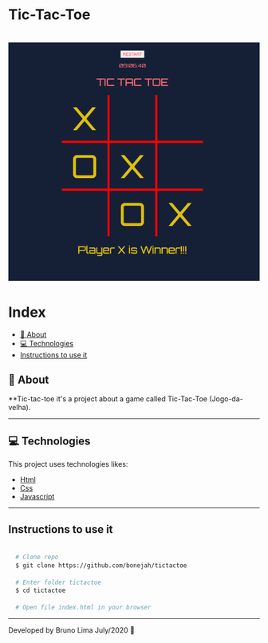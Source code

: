 # Tic-Tac-Toe

<h1 align="center">
  <img src="./snapshots/screen_shot_01.png">
</h1>

# Index
  - [📝 About](#-about)
  - [💻 Technologies](#-technologies)
  - [Instructions to use it](#instructions-to-use-it)

## 📝 About
**Tic-tac-toe it's a project about a game called Tic-Tac-Toe (Jogo-da-velha).

---

## 💻 Technologies

This project uses technologies likes: 

- [Html](https://developer.mozilla.org/en-US/docs/Web/HTML)
- [Css](https://developer.mozilla.org/en-US/docs/Web/CSS)
- [Javascript](https://developer.mozilla.org/en-US/docs/Web/JavaScript)

---

## Instructions to use it

```bash

  # Clone repo
  $ git clone https://github.com/bonejah/tictactoe

  # Enter folder tictactoe
  $ cd tictactoe

  # Open file index.html in your browser

```
---
Developed by Bruno Lima July/2020 🦧
